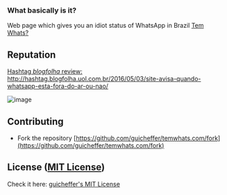 ### What basically is it?
Web page which gives you an idiot status of WhatsApp in Brazil [Tem Whats?](http://temwhats.com/)

## Reputation
<a href="http://hashtag.blogfolha.uol.com.br/2016/05/03/site-avisa-quando-whatsapp-esta-fora-do-ar-ou-nao/" target="_blank">Hashtag *blogfolha* review: http://hashtag.blogfolha.uol.com.br/2016/05/03/site-avisa-quando-whatsapp-esta-fora-do-ar-ou-nao/</a>

![image](https://cloud.githubusercontent.com/assets/5280832/15032355/5ba48612-1236-11e6-8d9e-275323441504.png)

## Contributing

- Fork the repository [https://github.com/guicheffer/temwhats.com/fork](https://github.com/guicheffer/temwhats.com/fork)

## License ([MIT License](http://choosealicense.com/licenses/mit/))

Check it here: <a href="http://guicheffer.mit-license.org/" target="_blank">guicheffer's MIT License</a>
